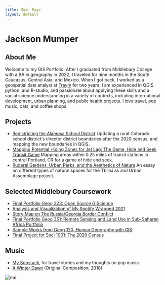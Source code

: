 ```yaml
---
title: Main Page
layout: default
---
```

# Jackson Mumper

## About Me
Welcome to my GIS Portfolio! After I graduated from Middlebury College with a BA in geography in 2022, I traveled for nine months in the South Caucasus, Central Asia, and Mexico. When I got back, I worked as a geospatial data analyst at [Fraym](https://fraym.io/) for two years. I am experienced in QGIS, python, and R-studio, and passionate about applying these skills and a social science understanding in a variety of contexts, including international development, urban planning, and public health projects. I love travel, pop music, cats, and coffee shops.

## Projects
- [Redistricting the Alamosa School District](asd/asd.md)
Updating a rural Colorado school district's director district boundaries after the 2020 census, and mapping the new boundaries in QGIS.
- [Mapping Potential Hiding Zones for Jet Lag: The Game, Hide and Seek Transit Game](hide_and_seek/hide_and_seek.md)
Mapping areas within 0.25 miles of transit stations in central Portland, OR for a game of hide and seek.
- [Ruderal Gardens, Urban Parks, and the Aesthetics of Nature](https://urbanassemblage.iliauni.edu.ge/jackson-freeman-mumper-2/)
An essay on different types of natural spaces for the Tbilisi as and Urban Assemblage project.

## Selected Middlebury Coursework
- [Final Portfolio Geog 323: Open Source GIScience](open_source/opensource.md)
- [Analysis and Visualization of My Spotify Wrapped 2021](https://jackson-mumper.shinyapps.io/FinalProj/)
- [Story Map on The Russia/Georgia Border Conflict](https://storymaps.arcgis.com/stories/4265709ca20e4c08b8f8e950bf6e53c3)
- [Final Portfolio Geog 351: Remote Sensing and Land Use in Sub-Saharan Africa Portfolio](https://sites.middlebury.edu/jmumpergeog351/)
- [Sample Works from Geog 120: Human Geography with GIS](geog120/geog120.md)
- [Final Project for Soci 1001: The 2020 Census](segregation.pdf)

## Music
- [My Substack](https://jmumps.substack.com/), for travel stories and my thoughts on pop music.
- [A Winter Dawn](https://www.youtube.com/watch?v=7B1KUhbPQP4) (Original Composition, 2018)

![me](me.png)
